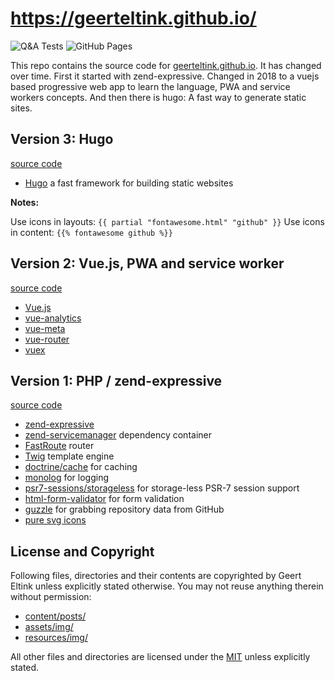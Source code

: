 # https://geerteltink.github.io/

![Q&A Tests](https://github.com/geerteltink/geerteltink.github.io/workflows/test/badge.svg)
![GitHub Pages](https://github.com/geerteltink/geerteltink.github.io/workflows/github%20pages/badge.svg)

This repo contains the source code for [geerteltink.github.io](https://geerteltink.github.io/). It
has changed over time. First it started with zend-expressive. Changed in 2018
to a vuejs based progressive web app to learn the language, PWA and service
workers concepts. And then there is hugo: A fast way to generate static sites.

## Version 3: Hugo

[source code](https://github.com/geerteltink/geerteltink.github.io/tree/master)

- [Hugo](https://gohugo.io/) a fast framework for building static websites

**Notes:**

Use icons in layouts: `{{ partial "fontawesome.html" "github" }}`
Use icons in content: `{{% fontawesome github %}}`

## Version 2: Vue.js, PWA and service worker

[source code](https://github.com/geerteltink/geerteltink.github.io/tree/vuejs)

- [Vue.js](https://www.npmjs.com/package/vue)
- [vue-analytics](https://www.npmjs.com/package/vue-analytics)
- [vue-meta](https://www.npmjs.com/package/vue-meta)
- [vue-router](https://www.npmjs.com/package/vue-router)
- [vuex](https://www.npmjs.com/package/vuex)

## Version 1: PHP / zend-expressive

[source code](https://github.com/geerteltink/geerteltink.github.io/tree/expressive)

- [zend-expressive](https://github.com/zendframework/zend-expressive)
- [zend-servicemanager](https://github.com/zendframework/zend-servicemanager) dependency container
- [FastRoute](https://github.com/nikic/FastRoute) router
- [Twig](https://github.com/twigphp/Twig) template engine
- [doctrine/cache](https://github.com/doctrine/cache) for caching
- [monolog](https://github.com/monolog/monolog) for logging
- [psr7-sessions/storageless](https://github.com/psr7-sessions/storageless) for storage-less PSR-7 session support
- [html-form-validator](https://github.com/geerteltink/html-form-validator) for form validation
- [guzzle](https://github.com/guzzlehttp/guzzle) for grabbing repository data from GitHub
- [pure svg icons](https://icomoon.io/)

## License and Copyright

Following files, directories and their contents are copyrighted by Geert Eltink
unless explicitly stated otherwise. You may not reuse anything therein without
permission:

- [content/posts/](/data/posts)
- [assets/img/](resources/public/img)
- [resources/img/](public/assets/img)

All other files and directories are licensed under the [MIT](http://www.opensource.org/licenses/mit-license.php)
unless explicitly stated.
